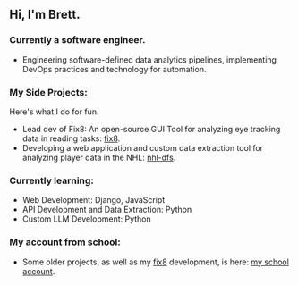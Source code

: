 ## Hi, I'm Brett.

### Currently a software engineer.
- Engineering software-defined data analytics pipelines, implementing DevOps practices and technology for automation.

### My Side Projects:
Here's what I do for fun.

- Lead dev of Fix8: An open-source GUI Tool for analyzing eye tracking data in reading tasks: [fix8](https://github.com/nalmadi/fix8).
- Developing a web application and custom data extraction tool for analyzing player data in the NHL: [nhl-dfs](https://github.com/brettmt10/nhl-dfs).
  
### Currently learning:
- Web Development: Django, JavaScript
- API Development and Data Extraction: Python
- Custom LLM Development: Python

### My account from school:
- Some older projects, as well as my [fix8](https://github.com/nalmadi/fix8) development, is here: [my school account](https://github.com/brettmt13).

